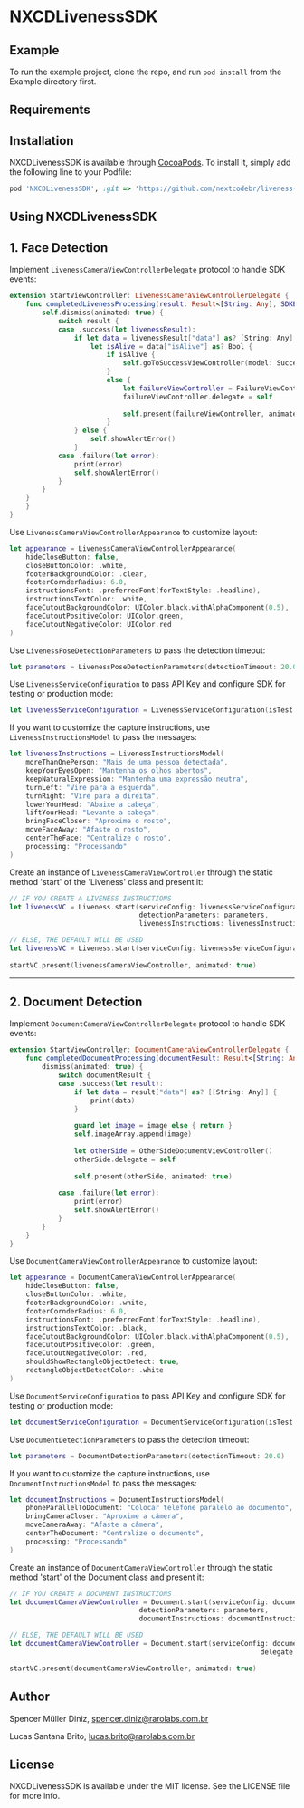 # NXCDLivenessSDK
## Example

To run the example project, clone the repo, and run `pod install` from the Example directory first.

## Requirements

## Installation

NXCDLivenessSDK is available through [CocoaPods](https://cocoapods.org). To install
it, simply add the following line to your Podfile:

```ruby
pod 'NXCDLivenessSDK', :git => 'https://github.com/nextcodebr/liveness-sdk-podspec-ios.git'
```

## Using NXCDLivenessSDK

## 1. Face Detection 

Implement `LivenessCameraViewControllerDelegate` protocol to handle SDK events:

```swift
extension StartViewController: LivenessCameraViewControllerDelegate {
    func completedLivenessProcessing(result: Result<[String: Any], SDKError>, image: UIImage?) {
        self.dismiss(animated: true) {
            switch result {
            case .success(let livenessResult):
                if let data = livenessResult["data"] as? [String: Any],
                    let isAlive = data["isAlive"] as? Bool {
                        if isAlive {
                            self.goToSuccessViewController(model: SuccessOCRModel(isDocumentDetected: false))
                        }
                        else {
                            let failureViewController = FailureViewController()
                            failureViewController.delegate = self
                            
                            self.present(failureViewController, animated: true)
                        }
                } else {
                    self.showAlertError()
                }
            case .failure(let error):
                print(error)
                self.showAlertError()
            }
        }
    }
    }
}
```

Use  `LivenessCameraViewControllerAppearance` to customize layout:

```swift
let appearance = LivenessCameraViewControllerAppearance(
    hideCloseButton: false,
    closeButtonColor: .white,
    footerBackgroundColor: .clear,
    footerCornderRadius: 6.0,
    instructionsFont: .preferredFont(forTextStyle: .headline),
    instructionsTextColor: .white,
    faceCutoutBackgroundColor: UIColor.black.withAlphaComponent(0.5),
    faceCutoutPositiveColor: UIColor.green,
    faceCutoutNegativeColor: UIColor.red
)
```

Use `LivenessPoseDetectionParameters` to pass the detection timeout:

```swift
let parameters = LivenessPoseDetectionParameters(detectionTimeout: 20.0)
```

Use `LivenessServiceConfiguration` to pass API Key and configure SDK for testing or production mode:

```swift
let livenessServiceConfiguration = LivenessServiceConfiguration(isTest: false, apiKey: "<put your api key here>")
```

If you want to customize the capture instructions, use `LivenessInstructionsModel` to pass the messages:

```swift
let livenessInstructions = LivenessInstructionsModel(
    moreThanOnePerson: "Mais de uma pessoa detectada",
    keepYourEyesOpen: "Mantenha os olhos abertos",
    keepNaturalExpression: "Mantenha uma expressão neutra",
    turnLeft: "Vire para a esquerda",
    turnRight: "Vire para a direita",
    lowerYourHead: "Abaixe a cabeça",
    liftYourHead: "Levante a cabeça",
    bringFaceCloser: "Aproxime o rosto",
    moveFaceAway: "Afaste o rosto",
    centerTheFace: "Centralize o rosto",
    processing: "Processando"
)
```

Create an instance of `LivenessCameraViewController` through the static method 'start' of the 'Liveness' class and present it:

```swift
// IF YOU CREATE A LIVENESS INSTRUCTIONS
let livenessVC = Liveness.start(serviceConfig: livenessServiceConfiguration, 
                                detectionParameters: parameters, 
                                livenessInstructions: livenessInstructions)

// ELSE, THE DEFAULT WILL BE USED
let livenessVC = Liveness.start(serviceConfig: livenessServiceConfiguration, delegate: startVC)
            
startVC.present(livenessCameraViewController, animated: true)
```
---

## 2. Document Detection

Implement `DocumentCameraViewControllerDelegate` protocol to handle SDK events:

```swift
extension StartViewController: DocumentCameraViewControllerDelegate {
    func completedDocumentProcessing(documentResult: Result<[String: Any], SDKError>, image: UIImage?) {
        dismiss(animated: true) {
            switch documentResult {
            case .success(let result):
                if let data = result["data"] as? [[String: Any]] {
                    print(data)
                }
                
                guard let image = image else { return }
                self.imageArray.append(image)
                
                let otherSide = OtherSideDocumentViewController()
                otherSide.delegate = self
                
                self.present(otherSide, animated: true)
                
            case .failure(let error):
                print(error)
                self.showAlertError()
            }
        }
    }
}
```

Use  `DocumentCameraViewControllerAppearance` to customize layout:

```swift
let appearance = DocumentCameraViewControllerAppearance(
    hideCloseButton: false,
    closeButtonColor: .white,
    footerBackgroundColor: .white,
    footerCornderRadius: 6.0,
    instructionsFont: .preferredFont(forTextStyle: .headline),
    instructionsTextColor: .black,
    faceCutoutBackgroundColor: UIColor.black.withAlphaComponent(0.5),
    faceCutoutPositiveColor: .green,
    faceCutoutNegativeColor: .red,
    shouldShowRectangleObjectDetect: true,
    rectangleObjectDetectColor: .white
)
```

Use `DocumentServiceConfiguration` to pass API Key and configure SDK for testing or production mode:

```swift
let documentServiceConfiguration = DocumentServiceConfiguration(isTest: false, apiKey: "<put your api key here>")
```

Use `DocumentDetectionParameters` to pass the detection timeout:

```swift
let parameters = DocumentDetectionParameters(detectionTimeout: 20.0)
```

If you want to customize the capture instructions, use `DocumentInstructionsModel` to pass the messages:

```swift
let documentInstructions = DocumentInstructionsModel(
    phoneParallelToDocument: "Colocar telefone paralelo ao documento",
    bringCameraCloser: "Aproxime a câmera",
    moveCameraAway: "Afaste a câmera",
    centerTheDocument: "Centralize o documento",
    processing: "Processando"
)
```

Create an instance of `DocumentCameraViewController` through the static method 'start' of the Document class and present it:

```swift
// IF YOU CREATE A DOCUMENT INSTRUCTIONS
let documentCameraViewController = Document.start(serviceConfig: documentServiceConfiguration, 
                                detectionParameters: parameters,
                                documentInstructions: documentInstructions)

// ELSE, THE DEFAULT WILL BE USED
let documentCameraViewController = Document.start(serviceConfig: documentServiceConfiguration,
                                                              delegate: startVC)

startVC.present(documentCameraViewController, animated: true)
```

## Author

Spencer Müller Diniz, spencer.diniz@rarolabs.com.br

Lucas Santana Brito, lucas.brito@rarolabs.com.br

## License

NXCDLivenessSDK is available under the MIT license. See the LICENSE file for more info.